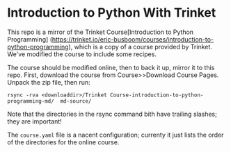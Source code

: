 # Introduction to Python With Trinket

This repo is a mirror of the Trinket Course[Introduction to Python Programming]
(https://trinket.io/eric-busboom/courses/introduction-to-python-programming), 
which is a copy of a course provided by Trinket. We've modified the course
to include some recipes. 

The course should be modified online, then to back it up, mirror it to 
this repo. First, download the course from Course>>Download Course Pages. 
Unpack the zip file, then run:


```
rsync -rva <downloaddir>/Trinket Course-introduction-to-python-programming-md/  md-source/
```

Note that the directories in the rsync command bith have trailing slashes; 
they are important!

The ``course.yaml`` file is a nacent configuration; currenty it just lists the
order of the directories for the online course. 


